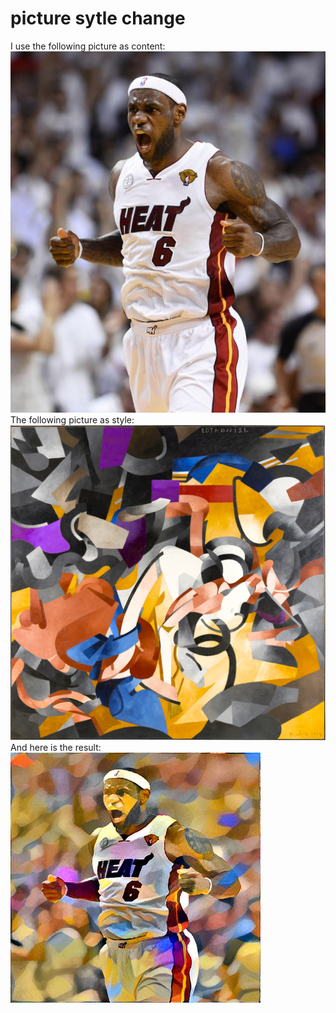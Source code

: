 # picture sytle change

I use the following picture as content:<br />
![alt text](https://github.com/shiluyuan/Deep_Learning/blob/master/picture_style/image/content_picture.jpg)<br />
The following picture as style:<br />
![alt text](https://github.com/shiluyuan/Deep_Learning/blob/master/picture_style/image/style_picture.jpg)<br />
And here is the result:<br />
![alt text](https://github.com/shiluyuan/Deep_Learning/blob/master/picture_style/image/combine_picture.jpg)<br />

